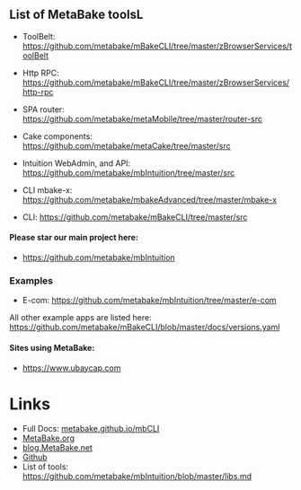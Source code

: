 
## List of MetaBake toolsL

- ToolBelt: https://github.com/metabake/mBakeCLI/tree/master/zBrowserServices/toolBelt
- Http RPC: https://github.com/metabake/mBakeCLI/tree/master/zBrowserServices/http-rpc
- SPA router: https://github.com/metabake/metaMobile/tree/master/router-src
- Cake components: https://github.com/metabake/metaCake/tree/master/src

- Intuition WebAdmin, and API: https://github.com/metabake/mbIntuition/tree/master/src
- CLI mbake-x: https://github.com/metabake/mbakeAdvanced/tree/master/mbake-x
- CLI: https://github.com/metabake/mBakeCLI/tree/master/src


#### Please star our main project here:
- https://github.com/metabake/mbIntuition


### Examples

- E-com: https://github.com/metabake/mbIntuition/tree/master/e-com

All other example apps are listed here: https://github.com/metabake/mBakeCLI/blob/master/docs/versions.yaml

#### Sites using MetaBake:
- https://www.ubaycap.com


# Links
- Full Docs: [metabake.github.io/mbCLI](http://metabake.github.io/mbCLI)
- [MetaBake.org](https://www.Intuition.DEV)
- [blog.MetaBake.net](http://blog.MetaBake.net)
- [Github](http://git.MetaBake.org)
- List of tools: https://github.com/metabake/mbIntuition/blob/master/libs.md



